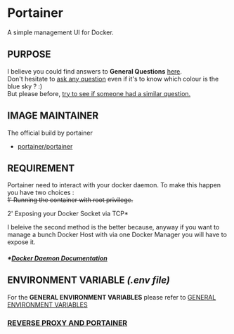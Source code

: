 # Portainer
A simple management UI for Docker.

## PURPOSE
I believe you could find answers to **General Questions** <a href="../../master/README.md" title="" target="_blank">here</a>.  
Don't hesitate to <a href="https://github.com/jodumont/docker/issues/new" title="Ask a question by submitting an issue on github." target="_blank">ask any question</a> even if it's to know which colour is the blue sky ? :)  
But please before, <a href="https://github.com/jodumont/docker/issues?utf8=%E2%9C%93&q=is%3Aissue" title="Please look for a similar question through all the issues before opening a new one." target="_blank">try to see if someone had a similar question.</a>

## IMAGE MAINTAINER
The official build by portainer  
- <a href="https://hub.docker.com/r/portainer/portainer/" title="Portainer a simple management UI for Docker." target="_blank">portainer/portainer</a>

## REQUIREMENT
Portainer need to interact with your docker daemon. To make this happen you have two choices :  
~~1' Running the container with root privilege.~~

2' Exposing your Docker Socket via TCP*  

I beleive the second method is the better because, anyway if you want to manage a bunch Docker Host with via one Docker Manager you will have to expose it.

##### *\*<a href="https://docs.docker.com/engine/reference/commandline/dockerd/" title="Search for '-H ' inside the Docker Daemon Documentation." target="_blank">Docker Daemon Documentation</a>*

## ENVIRONMENT VARIABLE *(.env file)*
For the **GENERAL ENVIRONMENT VARIABLES** please refer to <a href="../ENV.md" title="GENERAL ENVIRONMENT VARIABLES" target="">GENERAL ENVIRONMENT VARIABLES</a>  

### <a href="http://portainer.readthedocs.io/en/stable/faq.html#how-can-i-configure-my-reverse-proxy-to-serve-portainer" title="How can i configure my reverse proxy to serve portainer" target="_blank">REVERSE PROXY AND PORTAINER</a>
